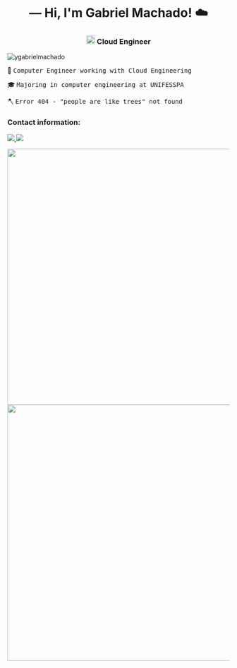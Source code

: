 <h1 align="center">— Hi, I'm Gabriel Machado! ☁️</h1>
<h3 align="center">
  <p>
    <img src="https://external-content.duckduckgo.com/iu/?u=https%3A%2F%2Femojipedia-us.s3.dualstack.us-west-1.amazonaws.com%2Fthumbs%2F160%2Ffacebook%2F158%2Fflag-for-brazil_1f1e7-1f1f7.png&f=1&nofb=1" width="20" height="20"> Cloud Engineer
  </p>
</h3>

![ygabrielmachado](https://komarev.com/ghpvc/?username=ygabrielmachado&label=Profile+Views&color=002fae&style=flat)

<p>🧠 <samp> Computer Engineer working with Cloud Engineering</p>
<p>🎓 <samp> Majoring in computer engineering at UNIFESSPA</p>
<p>🪓 <samp> Error 404 - "people are like trees" not found</p>


### Contact information:
 
<p align="left">

  <a href="mailto:ygabrielmachado@gmail.com" alt="Contact/E-mail">
    <img src="https://img.shields.io/badge/-gmail-3c3c3c?style=for-the-badge&logo=gmail&link=https://logodownload.org/wp-content/uploads/2018/03/gmail-logo-0.png&f=1&nofb=1" />
  </a>
  
  <a href="https://www.instagram.com/ygabrielmachado/" alt="Instagram">
  <img src="https://img.shields.io/badge/-Instagram-3c3c3c?style=for-the-badge&logo=Instagram&link=https://external-content.duckduckgo.com/iu/?u=http%3A%2F%2Fsavvynetworkmarketingwomen.com%2Fwp-content%2Fuploads%2F2016%2F09%2FInstagram-logo-150x150.png&f=1&nofb=1"/>
  </a>
  
</p>

<p align="center">
  <a href="https://github.com/ygabrielmachado/">
    <img
      align="center"
         width="580"
      src="https://github-readme-stats.vercel.app/api?username=ygabrielmachado&locale=pt-br&hide_border=true&count_private=true&show_icons=true&custom_title=Github%20Status&hide=issues,prs,contribs&layout=compact&theme=dark"
    />
  </a>

  <a href="https://github.com/ygabrielmachado/">
    <img
      align="center"
         width="580"
      src="https://github-readme-stats.vercel.app/api/top-langs/?username=ygabrielmachado&hide_border=true&locale=pt-br&hide=Rich%20Text%20Format,scheme,javascript,vim%20script&langs_count=10&&exclude_repo=blueprintcode-scalatra-wip-temp-example-2018-02-01,blueprintcode-react-wip-temp-example-2018-02-01,javascript-playground-wip-temp-examples&layout=compact&card_width=580&theme=dark"
    />
  </a>
  
</p>

